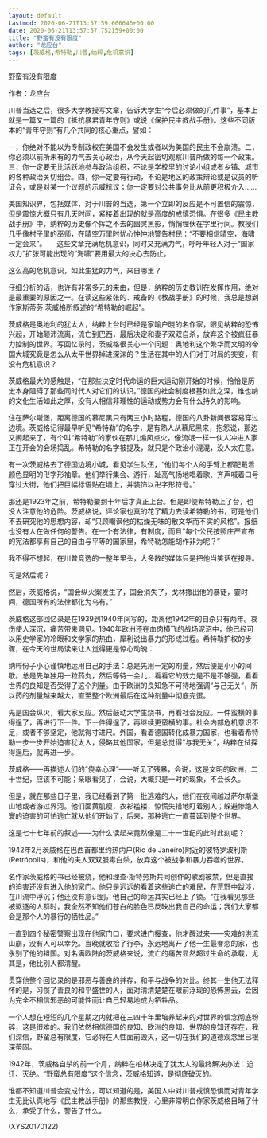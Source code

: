 ```yaml
---
layout: default
Lastmod: 2020-06-21T13:57:59.666646+00:00
date: 2020-06-21T13:57:57.752159+00:00
title: "野蛮有没有限度"
author: "龙应台"
tags: [茨威格,希特勒,川普,纳粹,危机意识]
---
```


野蛮有没有限度

作者：龙应台

川普当选之后，很多大学教授写文章，告诉大学生“今后必须做的几件事”，基本上就是一篇又一篇的《抵抗暴君青年守则》或说《保护民主教战手册》。这些不同版本的“青年守则”有几个共同的核心重点，譬如：

一，你绝对不能以为专制政权在美国不会发生或者以为美国的民主不会崩溃。二，你必须以前所未有的力气去关心政治，从今天起密切观察川普所做的每一个政策。三，你一定要无比活跃地参与政治组织，不论是学校里的讨论小组或者乡镇、城市的各种政治关切组合。四，你一定要有行动，不论是地区的政策辩论或是议员的听证会，或是对某一个议题的示威抗议；你一定要对公共事务比从前更积极介入……

美国知识界，包括媒体，对于川普的当选，第一个立即的反应是不可置信的震惊，但是震惊大概只有几天时间，紧接着出现的就是高度的戒慎恐惧。在很多《民主教战手册》中，纳粹的历史像个挥之不去的幽灵黑影，悄悄埋伏在字里行间。教授们几乎像村子里的巫师，在晴空万里时忧心忡忡地警告村民：“不要相信晴空，海啸一定会来”。　　这些文章充满危机意识，同时又充满力气，呼吁年轻人对于“国家权力”扩张可能出现的“海啸”要用最大的决心去防止。

这么高的危机意识，如此生猛的力气，来自哪里？

仔细分析的话，也许有非常多元的来由，但是，纳粹的历史教训在发挥作用，绝对是最重要的原因之一。在读这些紧张的、戒备的《教战手册》的时候，我总是想到作家斯蒂芬·茨威格所叙述的“希特勒的崛起”。

茨威格是奥地利的犹太人，纳粹上台时已经是家喻户晓的名作家，眼见纳粹的恐怖兴起，开始颠沛流离，流亡到巴西，最后决定和妻子双双自杀，放弃这个被疯狂暴力控制的世界。写回忆录时，茨威格很关心一个问题：奥地利这个繁华而文明的帝国大城究竟是怎么从太平世界掉进深渊的？生活在其中的人们对于时局的突变，有没有危机意识？

茨威格最大的感触是，“在那些决定时代命运的巨大运动刚开始的时候，恰恰是历史本身阻碍了那些同时代人对它们的认识。”德国的社会制度根基如此之深，维也纳的文化生活如此之厚，没有人相信非理性的运动或势力会有什么持久的影响。

住在萨尔斯堡，距离德国的慕尼黑只有两三小时路程，德国的八卦新闻很容易穿过边境。茨威格记得最早听见“希特勒”的名字，是有熟人从慕尼黑来，抱怨说，那边又闹起来了，有个叫“希特勒”的家伙在那儿煽风点火，像流氓一样一伙人冲进人家正在开会的会场捣乱。希特勒的名字被提及，就只是个政治小混混，没人太在意。

有一次茨威格去了德国边境小城，看见学生队伍，“他们每个人的手臂上都配戴着颜色显明的卍字形袖章。他们举行集会、游行，趾高气扬地唱着歌、齐声喊着口号穿过大街，他们把巨幅标语贴在墙上，并装饰以卍字形符号。”

那还是1923年之前，希特勒要到十年后才真正上台。但是即使希特勒上了台，也没人注意他的危险。茨威格说，评论家也真的花了精力去读希特勒的书，可是他们不去研究他的思想内容，却“只顾嘲讽他的枯燥无味的散文华而不实的风格”。报纸也没有人在做任何的警告。在一个有法律，有制度，而且“每个公民按照庄严宣布的宪法都享有自己的自由与平等的国家里，希特勒怎能胡作非为呢？”

我不得不想起，在川普竞选的一整年里头，大多数的媒体只是把他当笑话在报导。

可是然后呢？

然后，茨威格说，“国会纵火案发生了，国会消失了，戈林撒出他的暴徒，霎时间，德国所有的法律都化为乌有。”

茨威格这部回忆录是在1939到1940年间写的，距离他1942年的自杀只有两年。哀伤使人深沉，痛苦带来洞见。1940年欧洲还在血肉横飞的战场泥沼中，他已经可以用史学家的冷眼和文学家的热血，犀利说出暴力的形成过程。希特勒扩权的步骤，在今天的世局读来让人觉得更是惊心动魄：

纳粹份子小心谨慎地运用自己的手法：总是先用一定的剂量，然后便是小小的间歇。总是先单独用一粒药丸，然后等待一会儿，看看它的效力是不是不够强，看看世界的良知是否受得了这个剂量。由于欧洲的良知急不可待地强调“与己无关”，所以药的剂量越来越大，直至整个欧洲最后在这种剂量中彻底完蛋。

先是国会纵火，看大家反应。然后鼓动大学生烧书，再看社会反应。一件蛮横的事得逞了，再进行下一件。下一件得逞了，再继续更蛮横的事。社会内部危机意识不足，或者不够坚定，他就得寸进尺。外国，看着德国转化成暴力国家，也看着希特勒一步一步开始迫害犹太人，侵略其他国家，但是总觉得“与我无关”，纳粹在试探得逞后，就再进一步。

茨威格——再描述人们的“侥幸心理”——听见了残暴，会说，这是文明的欧洲，二十世纪，应该不可能；亲眼看见了，会说，大概只是一时的现象，不会长久。

但是，就在那些日子里，我已经看到了第一批逃难的人，他们在夜间越过萨尔斯堡山地或者游过界河。他们面黄肌瘦，衣衫褴褛，惊慌失措地盯着别人；躲避惨绝人寰的迫害的可怕逃亡就从他们开始了，后来，那种逃亡一直蔓延到整个世界。

这是七十七年前的叙述——为什么读起来竟然像是二十一世纪的此时此刻呢？

1942年2月茨威格在巴西首都里约热内户(Rio de Janeiro)附近的彼特罗波利斯(Petrópolis)，和他的夫人双双服毒白杀，放弃这个被战争和暴力吞噬的世界。

名作家茨威格的书已经被烧，他和理查·斯特劳斯共同创作的歌剧被禁，但是直接的迫害还没有进入他的家门。他只是远远的看着这些逃亡的难民，在荒野中跋涉，在川流中浮沉；他还没有意识到，他自己的命运其实已经上了锁。“在我看见那些被驱逐的人群时，我全然不知他们苍白的脸色已反映出我自己的命运；我们大家都会是那个人的暴行的牺牲品。”

一直到四个秘密警察出现在他家门口，要求进门搜查，他才醒过来——灾难的洪流山崩，没有人可以幸免。当晚就收拾了行李，永远地离开了他一生最眷恋的家，也永别了他的祖国。对名满欧陆的茨威格来说，流亡的痛苦显然超过生命的承载，尤其是，他比别人都清醒。

贯穿他整个回忆录的是邪恶与善良的并存，和平与战争的对比。终其一生他无法释怀的是，习惯了善良的和平盛世的人，面对清清楚楚在眼前浮现的恐怖黑云，会因为完全不相信邪恶的可能性而让自己轻易地成为牺牲品。

一个人想在短短的几个星期之内就把在三四十年里培养起来的对世界的信念彻底粉碎，这是很难的。我们依然相信德国的良知、欧洲的良知、世界的良知还存在，我们深信，野蛮总有限度，它必将在人性面前毁灭，这一切在我们的道德观念里已根深蒂固。

1942年，茨威格自杀的前一个月，纳粹在柏林决定了犹太人的最终解决办法：迫迁、灭绝。“野蛮总有限度”这个信念，茨威格知道，是彻底破灭的。

谁都不知道川普会变成什么，可以知道的是，美国人中对川普戒慎恐惧而对青年学生无比认真地写《民主教战手册》的那些教授，心里非常明白作家茨威格目睹了什么，承受了什么，警告了什么。

(XYS20170122)

